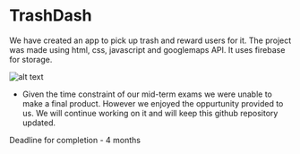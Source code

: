 # TrashDash
We have created an app to pick up trash and reward users for it. The project was made using html, css, javascript and googlemaps API. It uses firebase for storage.

![alt text](https://firebasestorage.googleapis.com/v0/b/trash-dash-89853.appspot.com/o/Screenshot%202023-03-06%20170245.png?alt=media&token=f237d905-b720-4e92-b692-b461731fa593)



- Given the time constraint of our mid-term exams we were unable to make a final product. However we enjoyed the oppurtunity provided to us. We will continue working on it and will keep this github repository updated. 

Deadline for completion - 4 months
